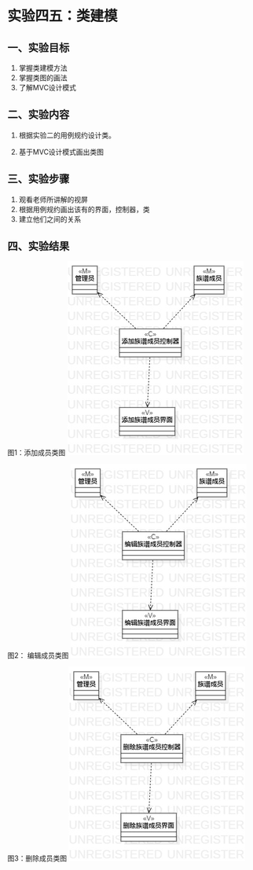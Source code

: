 # 实验四五：类建模

## 一、实验目标

1. 掌握类建模方法
2. 掌握类图的画法
3. 了解MVC设计模式

## 二、实验内容

1. 根据实验二的用例规约设计类。

2. 基于MVC设计模式画出类图

## 三、实验步骤

1. 观看老师所讲解的视屏
2. 根据用例规约画出该有的界面，控制器，类
3. 建立他们之间的关系

## 四、实验结果

图1：添加成员类图
![实验四类图1](./lb45_1.jpg)

图2： 编辑成员类图
![实验四类图2](./lb45_2.jpg)

图3：删除成员类图
![实验四类图3](./lb45_3.jpg)
